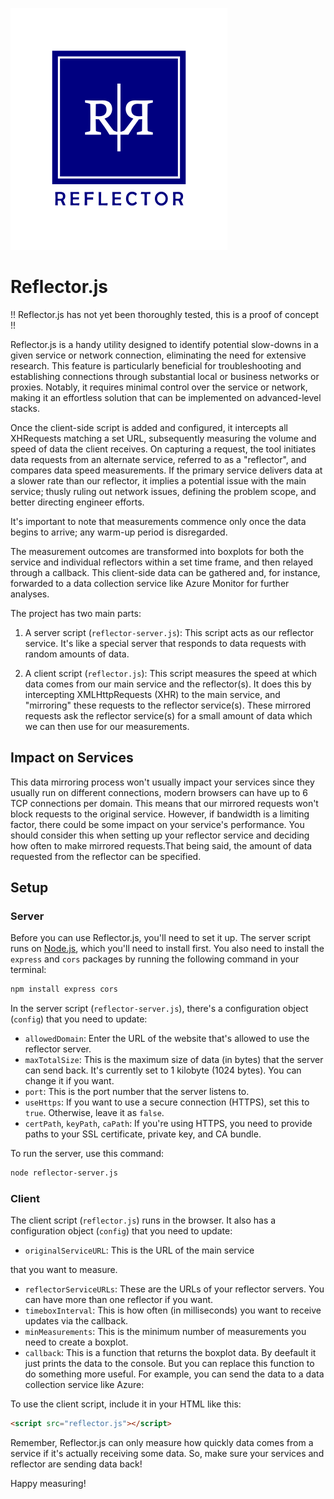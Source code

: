![Logo](/assets/ref-logo.png)

# Reflector.js

!! Reflector.js has not yet been thoroughly tested, this is a proof of concept !!

Reflector.js is a handy utility designed to identify potential slow-downs in a given service or network connection, eliminating the need for extensive research. This feature is particularly beneficial for troubleshooting and establishing connections through substantial local or business networks or proxies. Notably, it requires minimal control over the service or network, making it an effortless solution that can be implemented on advanced-level stacks.

Once the client-side script is added and configured, it intercepts all XHRequests matching a set URL, subsequently measuring the volume and speed of data the client receives. On capturing a request, the tool initiates data requests from an alternate service, referred to as a "reflector", and compares data speed measurements. If the primary service delivers data at a slower rate than our reflector, it implies a potential issue with the main service; thusly ruling out network issues, defining the problem scope, and better directing engineer efforts.

It's important to note that measurements commence only once the data begins to arrive; any warm-up period is disregarded.

The measurement outcomes are transformed into boxplots for both the service and individual reflectors within a set time frame, and then relayed through a callback. This client-side data can be gathered and, for instance, forwarded to a data collection service like Azure Monitor for further analyses.

The project has two main parts:

1. A server script (`reflector-server.js`): This script acts as our reflector service. It's like a special server that responds to data requests with random amounts of data.

2. A client script (`reflector.js`): This script measures the speed at which data comes from our main service and the reflector(s). It does this by intercepting XMLHttpRequests (XHR) to the main service, and "mirroring" these requests to the reflector service(s). These mirrored requests ask the reflector service(s) for a small amount of data which we can then use for our measurements.

## Impact on Services

This data mirroring process won't usually impact your services since they usually run on different connections, modern browsers can have up to 6 TCP connections per domain. This means that our mirrored requests won't block requests to the original service. However, if bandwidth is a limiting factor, there could be some impact on your service's performance. You should consider this when setting up your reflector service and deciding how often to make mirrored requests.That being said, the amount of data requested from the reflector can be specified.

## Setup

### Server

Before you can use Reflector.js, you'll need to set it up. The server script runs on [Node.js](https://nodejs.org/), which you'll need to install first. You also need to install the `express` and `cors` packages by running the following command in your terminal:

```bash
npm install express cors
```

In the server script (`reflector-server.js`), there's a configuration object (`config`) that you need to update:

- `allowedDomain`: Enter the URL of the website that's allowed to use the reflector server. 
- `maxTotalSize`: This is the maximum size of data (in bytes) that the server can send back. It's currently set to 1 kilobyte (1024 bytes). You can change it if you want.
- `port`: This is the port number that the server listens to.
- `useHttps`: If you want to use a secure connection (HTTPS), set this to `true`. Otherwise, leave it as `false`.
- `certPath`, `keyPath`, `caPath`: If you're using HTTPS, you need to provide paths to your SSL certificate, private key, and CA bundle.

To run the server, use this command:

```bash
node reflector-server.js
```

### Client

The client script (`reflector.js`) runs in the browser. It also has a configuration object (`config`) that you need to update:

- `originalServiceURL`: This is the URL of the main service

 that you want to measure.
- `reflectorServiceURLs`: These are the URLs of your reflector servers. You can have more than one reflector if you want.
- `timeboxInterval`: This is how often (in milliseconds) you want to receive updates via the callback.
- `minMeasurements`: This is the minimum number of measurements you need to create a boxplot.
- `callback`: This is a function that returns the boxplot data. By deefault it just prints the data to the console. But you can replace this function to do something more useful. For example, you can send the data to a data collection service like Azure:

To use the client script, include it in your HTML like this:

```html
<script src="reflector.js"></script>
```

Remember, Reflector.js can only measure how quickly data comes from a service if it's actually receiving some data. So, make sure your services and reflector are sending data back!

Happy measuring!
